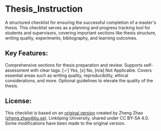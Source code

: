 # Thesis_Instruction
A structured checklist for ensuring the successful completion of a master's thesis. This checklist serves as a planning and progress tracking tool for students and supervisors, covering important sections like thesis structure, writing quality, experiments, bibliography, and learning outcomes.

## Key Features:

Comprehensive sections for thesis preparation and review.
Supports self-assessment with clear tags: [✓] Yes, [x] No, [n/a] Not Applicable.
Covers essential areas such as writing quality, reproducibility, ethical considerations, and more.
Optional guidelines to elevate the quality of the thesis.

## License:
This checklist is based on an [original version](https://docs.google.com/spreadsheets/d/1sydwlQgz60HQCRjuHR4lUZsztOzQfidQ9KCWN_us4O8/edit?usp=sharing) created by Zheng Zhao (zheng.zhao@liu.se), Linköping University, shared under CC BY-SA 4.0. Some modifications have been made to the original version.
